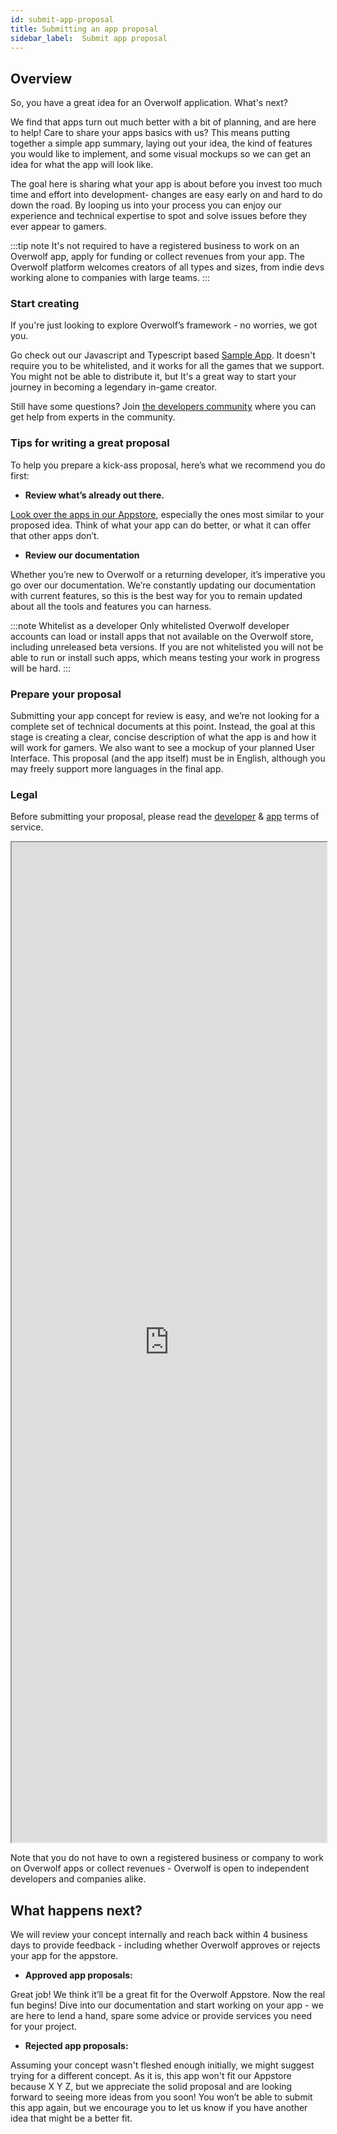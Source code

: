 ```yaml
---
id: submit-app-proposal
title: Submitting an app proposal
sidebar_label:  Submit app proposal
---
```


## Overview

So, you have a great idea for an Overwolf application. What's next?

We find that apps turn out much better with a bit of planning, and are here to help! Care to share your apps basics with us? This means putting together a simple app summary, laying out your idea, the kind of features you would like to implement, and some visual mockups so we can get an idea for what the app will look like.

The goal here is sharing what your app is about before you invest too much time and effort into development- changes are easy early on and hard to do down the road. By looping us into your process you can enjoy our experience and technical expertise to spot and solve issues before they ever appear to gamers.

:::tip note
It's not required to have a registered business to work on an Overwolf app, apply for funding or collect revenues from your app.
The Overwolf platform welcomes creators of all types and sizes, from indie devs working alone to companies with large teams.
:::

### Start creating

If you're just looking to explore Overwolf’s framework - no worries, we got you.

Go check out our Javascript and Typescript based [Sample App](https://overwolf.github.io/docs/start/sample-app-overview#docsNav). It doesn't require you to be whitelisted, and it works for all the games that we support.
You might not be able to distribute it, but It's a great way to start your journey in becoming a legendary in-game creator.

Still have some questions? Join [the developers community](https://discord.gg/overwolf-developers) where you can get help from experts in the community.

### Tips for writing a great proposal

To help you prepare a kick-ass proposal, here’s what we recommend you do first:

* **Review what’s already out there.**

[Look over the apps in our Appstore](https://www.overwolf.com/appstore), especially the ones most similar to your proposed idea. Think of what your app can do better, or what it can offer that other apps don’t.

* **Review our documentation**

Whether you’re new to Overwolf or a returning developer, it’s imperative you go over our documentation. We’re constantly updating our documentation with current features, so this is the best way for you to remain updated about all the tools and features you can harness.

:::note Whitelist as a developer
Only whitelisted Overwolf developer accounts can load or install apps that not available on the Overwolf store, including unreleased beta versions. If you are not whitelisted you will not be able to run or install such apps, which means testing your work in progress will be hard.
:::

### Prepare your proposal

Submitting your app concept for review is easy, and we’re not looking for a complete set of technical documents at this point. Instead, the goal at this stage is creating a clear, concise description of what the app is and how it will work for gamers. We also want to see a mockup of your planned User Interface. This proposal (and the app itself) must be in English, although you may freely support more languages in the final app.

### Legal

Before submitting your proposal, please read the [developer](https://overwolf.github.io/docs/topics/legal-developers-terms) & [app](https://overwolf.github.io/docs/topics/legal-app-terms) terms of service.

<iframe src="https://forms.monday.com/forms/embed/9c8c6385757e9f7b378182bf402f5c13" width="100%" height="1600px"> </iframe>

Note that you do not have to own a registered business or company to work on Overwolf apps or collect revenues - Overwolf is open to independent developers and companies alike.

## What happens next?

We will review your concept internally and reach back within 4 business days to provide feedback - including whether Overwolf approves or rejects your app for the appstore.

* **Approved app proposals:**

Great job! We think it’ll be a great fit for the Overwolf Appstore. Now the real fun begins! Dive into our documentation and start working on your app - we are here to lend a hand, spare some advice or provide services you need for your project.

* **Rejected app proposals:**

Assuming your concept wasn't fleshed enough initially, we might suggest trying for a different concept. As it is, this app won't fit our Appstore because X Y Z, but we appreciate the solid proposal and are looking forward to seeing more ideas from you soon! You won’t be able to submit this app again, but we encourage you to let us know if you have another idea that might be a better fit.
